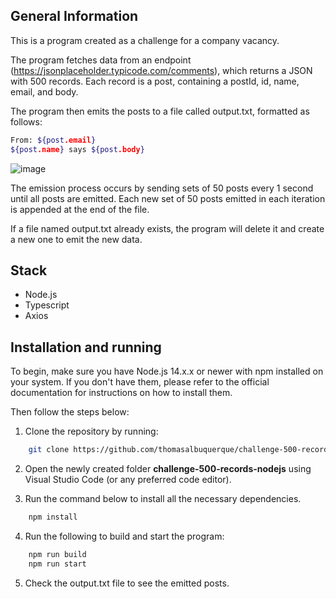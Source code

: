 ## General Information

This is a program created as a challenge for a company vacancy.

The program fetches data from an endpoint (https://jsonplaceholder.typicode.com/comments), which returns a JSON with 500 records. Each record is a post, containing a postId, id, name, email, and body.

The program then emits the posts to a file called output.txt, formatted as follows:

```bash
From: ${post.email}
${post.name} says ${post.body}
```

![image](https://github.com/thomasalbuquerque/challenge-500-records-nodejs/assets/7840248/c317b677-58ee-452c-8fe3-a05ad58df959)

The emission process occurs by sending sets of 50 posts every 1 second until all posts are emitted. Each new set of 50 posts emitted in each iteration is appended at the end of the file.

If a file named output.txt already exists, the program will delete it and create a new one to emit the new data.

## Stack

- Node.js
- Typescript
- Axios

## Installation and running

To begin, make sure you have Node.js 14.x.x or newer with npm installed on your system. If you don't have them, please refer to the official documentation for instructions on how to install them.

Then follow the steps below:

1. Clone the repository by running:

```bash
    git clone https://github.com/thomasalbuquerque/challenge-500-records-nodejs
```

2. Open the newly created folder **challenge-500-records-nodejs** using Visual Studio Code (or any preferred code editor).

3. Run the command below to install all the necessary dependencies.

```bash
    npm install
```

4. Run the following to build and start the program:

```bash
    npm run build
    npm run start
```

5. Check the output.txt file to see the emitted posts.
